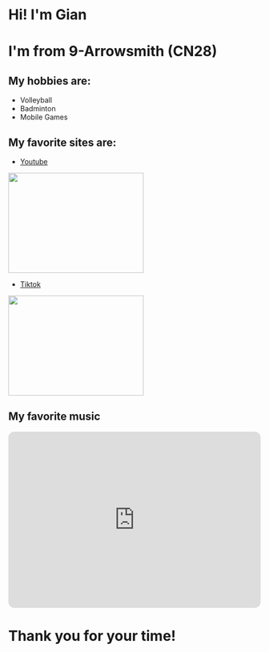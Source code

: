 # Hi! I'm Gian
# I'm from 9-Arrowsmith (CN28)

## My hobbies are:
- Volleyball
- Badminton
- Mobile Games

## My favorite sites are:
- [Youtube](https://youtube.com)
<img src="https://encrypted-tbn0.gstatic.com/images?q=tbn:ANd9GcT_4N37TIgWC_QLpspNwGddZH8DhzljeYMFnA&s" width="270" height="200">

-  [Tiktok](https://tiktok.com)

<img src="https://p16-tiktokcdn-com.akamaized.net/obj/tiktok-obj/a6d99e932d10679131cb7c5684eb654c.png" width="270" height="200">

## My favorite music

<iframe style="border-radius:12px" src="https://open.spotify.com/embed/album/392p3shh2jkxUxY2VHvlH8?utm_source=generator" width="100%" height="352" frameBorder="0" allowfullscreen="" allow="autoplay; clipboard-write; encrypted-media; fullscreen; picture-in-picture" loading="lazy"></iframe>

# Thank you for your time!
